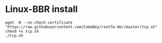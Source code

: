 # Linux-BBR install
```
wget -N --no-check-certificate "https://raw.githubusercontent.com/ComeBey/rootfw-bbr/master/tcp.sh"
chmod +x tcp.sh
./tcp.sh
```
